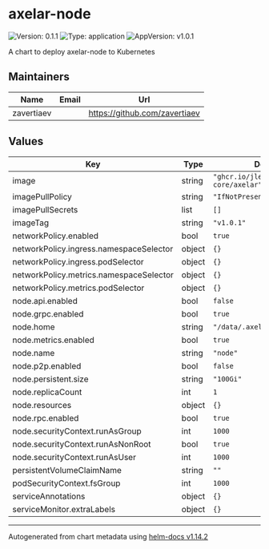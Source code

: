 # axelar-node

![Version: 0.1.1](https://img.shields.io/badge/Version-0.1.1-informational?style=flat-square) ![Type: application](https://img.shields.io/badge/Type-application-informational?style=flat-square) ![AppVersion: v1.0.1](https://img.shields.io/badge/AppVersion-v1.0.1-informational?style=flat-square)

A chart to deploy axelar-node to Kubernetes

## Maintainers

| Name | Email | Url |
| ---- | ------ | --- |
| zavertiaev |  | <https://github.com/zavertiaev> |

## Values

| Key | Type | Default | Description |
|-----|------|---------|-------------|
| image | string | `"ghcr.io/jlehtimaki/axelar-core/axelar"` |  |
| imagePullPolicy | string | `"IfNotPresent"` |  |
| imagePullSecrets | list | `[]` |  |
| imageTag | string | `"v1.0.1"` |  |
| networkPolicy.enabled | bool | `true` |  |
| networkPolicy.ingress.namespaceSelector | object | `{}` |  |
| networkPolicy.ingress.podSelector | object | `{}` |  |
| networkPolicy.metrics.namespaceSelector | object | `{}` |  |
| networkPolicy.metrics.podSelector | object | `{}` |  |
| node.api.enabled | bool | `false` |  |
| node.grpc.enabled | bool | `true` |  |
| node.home | string | `"/data/.axelar"` |  |
| node.metrics.enabled | bool | `true` |  |
| node.name | string | `"node"` |  |
| node.p2p.enabled | bool | `false` |  |
| node.persistent.size | string | `"100Gi"` |  |
| node.replicaCount | int | `1` |  |
| node.resources | object | `{}` |  |
| node.rpc.enabled | bool | `true` |  |
| node.securityContext.runAsGroup | int | `1000` |  |
| node.securityContext.runAsNonRoot | bool | `true` |  |
| node.securityContext.runAsUser | int | `1000` |  |
| persistentVolumeClaimName | string | `""` |  |
| podSecurityContext.fsGroup | int | `1000` |  |
| serviceAnnotations | object | `{}` |  |
| serviceMonitor.extraLabels | object | `{}` |  |

----------------------------------------------
Autogenerated from chart metadata using [helm-docs v1.14.2](https://github.com/norwoodj/helm-docs/releases/v1.14.2)
